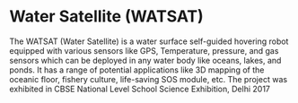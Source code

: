 # Water Satellite (WATSAT)
The WATSAT (Water Satellite) is a water surface self-guided hovering robot equipped with various sensors like GPS, Temperature, pressure, and gas sensors which can be deployed in any water body like oceans, lakes, and ponds. It has a range of potential applications like 3D mapping of the oceanic floor, fishery culture, life-saving SOS module, etc.
The project was exhibited in CBSE National Level School Science Exhibition, Delhi  2017
